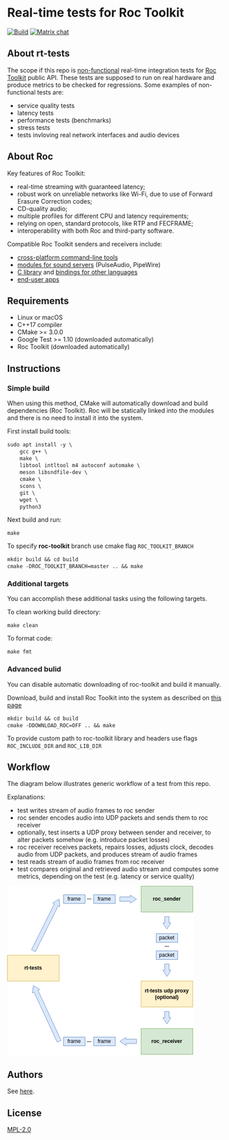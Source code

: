 # Real-time tests for Roc Toolkit

[![Build](https://github.com/roc-streaming/rt-tests/workflows/build/badge.svg?branch=main)](https://github.com/roc-streaming/rt-tests/actions/workflows/build.yml?query=branch%3Amain) [![Matrix chat](https://matrix.to/img/matrix-badge.svg)](https://app.element.io/#/room/#roc-streaming:matrix.org)

About rt-tests
--------------

The scope if this repo is [non-functional](https://en.wikipedia.org/wiki/Non-functional_testing) real-time integration tests for [Roc Toolkit](https://github.com/roc-streaming/roc-toolkit) public API. These tests are supposed to run on real hardware and produce metrics to be checked for regressions. Some examples of non-functional tests are:

* service quality tests
* latency tests
* performance tests (benchmarks)
* stress tests
* tests invloving real network interfaces and audio devices

About Roc
---------

Key features of Roc Toolkit:

* real-time streaming with guaranteed latency;
* robust work on unreliable networks like Wi-Fi, due to use of Forward Erasure Correction codes;
* CD-quality audio;
* multiple profiles for different CPU and latency requirements;
* relying on open, standard protocols, like RTP and FECFRAME;
* interoperability with both Roc and third-party software.

Compatible Roc Toolkit senders and receivers include:

* [cross-platform command-line tools](https://roc-streaming.org/toolkit/docs/tools/command_line_tools.html)
* [modules for sound servers](https://roc-streaming.org/toolkit/docs/tools/sound_server_modules.html) (PulseAudio, PipeWire)
* [C library](https://roc-streaming.org/toolkit/docs/api.html) and [bindings for other languages](https://roc-streaming.org/toolkit/docs/api/bindings.html)
* [end-user apps](https://roc-streaming.org/toolkit/docs/tools/applications.html)

Requirements
------------

* Linux or macOS
* C++17 compiler
* CMake >= 3.0.0
* Google Test >= 1.10 (downloaded automatically)
* Roc Toolkit (downloaded automatically)

Instructions
------------

### Simple build
When using this method, CMake will automatically download and build dependencies (Roc Toolkit). Roc will be statically linked into the modules and there is no need to install it into the system.

First install build tools:

```
sudo apt install -y \
    gcc g++ \
    make \
    libtool intltool m4 autoconf automake \
    meson libsndfile-dev \
    cmake \
    scons \
    git \
    wget \
    python3
```

Next build and run:

```
make
```

To specify **roc-toolkit** branch use cmake flag `ROC_TOOLKIT_BRANCH`

```
mkdir build && cd build
cmake -DROC_TOOLKIT_BRANCH=master .. && make
```
### Additional targets

You can accomplish these additional tasks using the following targets.

To clean working build directory:

```
make clean
```

To format code:

```
make fmt
```

### Advanced bulid

You can disable automatic downloading of roc-toolkit and build it manually.

Download, build and install Roc Toolkit into the system as described on [this page](https://roc-streaming.org/toolkit/docs/building/user_cookbook.html)

```
mkdir build && cd build
cmake -DDOWNLOAD_ROC=OFF .. && make
```
To provide custom path to roc-toolkit library and headers use flags
`ROC_INCLUDE_DIR` and `ROC_LIB_DIR`



Workflow
--------

The diagram below illustrates generic workflow of a test from this repo.

Explanations:

* test writes stream of audio frames to roc sender
* roc sender encodes audio into UDP packets and sends them to roc receiver
* optionally, test inserts a UDP proxy between sender and receiver, to alter packets somehow (e.g. introduce packet losses)
* roc receiver receives packets, repairs losses, adjusts clock, decodes audio from UDP packets, and produces stream of audio frames
* test reads stream of audio frames from roc receiver
* test compares original and retrieved audio stream and computes some metrics, depending on the test (e.g. latency or service quality)

![](./docs/workflow.drawio.png)

Authors
-------

See [here](https://github.com/roc-streaming/rt-tests/graphs/contributors).

License
-------

[MPL-2.0](LICENSE)
